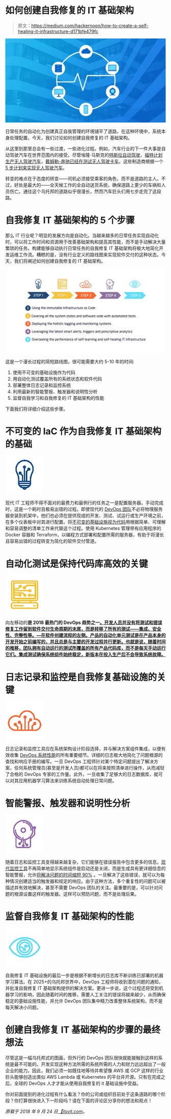 # 如何创建自我修复的 IT 基础架构

> 原文：<https://medium.com/hackernoon/how-to-create-a-self-healing-it-infrastructure-d171bfe479fc>

![](img/896ab902a558df21e2831b0707d27659.png)

日常任务的自动化为创建真正自我管理的环境铺平了道路，在这种环境中，系统本身处理配置。今天，我们讨论如何创建自我修复的 IT 基础架构。

从这里到那里总会有一些过渡，一些进化过程。例如，汽车行业的下一件大事是自动驾驶汽车在世界范围内的接受。尽管埃隆·马斯克的[特斯拉自动驾驶](https://www.wired.com/story/tesla-autopilot-self-driving-crash-california/)，[福特计划生产无人驾驶汽车](https://www.reuters.com/article/us-fordmotor-selfdriving/ford-to-test-new-self-driving-vehicle-technology-in-2018-idUSKBN1E129L)，[戴姆勒-奔驰已经在测试无人驾驶卡车](https://www.theverge.com/2017/1/31/14453704/uber-daimler-partnership-self-driving-cars-mercedes-benz-volvo)。这些制造商根据一个 [5 步计划来实现无人驾驶汽车](http://insight.vineresources.com/the-5-stages-of-driverless-cars)。

转变的难点在于态度的转变——司机必须接受乘客的角色，而不是道路的主人。不过，好处是最大的——全天候工作的全自动送货系统，确保道路上更少的车祸和人员伤亡。通往这个乌托邦的道路似乎很漫长，然而汽车巨头们用七步走完了这段路。

# 自我修复 IT 基础架构的 5 个步骤

那么 IT 行业呢？明显的发展方向是自动化。当越来越多的日常任务实现自动化时，可以将工作时间和资源用于改善基础架构和提高其性能，而不是手动解决大量繁琐的任务。构建能够自动执行日常任务的自我修复 IT 基础架构将极大地简化开发运维工作流。糟糕的是，没有行业定义的路线图来实现软件交付的这种状态。今天，我们将阐述如何创建自我修复的 IT 基础架构。

![](img/071c1df657dd87c607627ec2737203ec.png)

这是一个漫长过程的简短路线图，很可能需要大约 5-10 年的时间:

1.  使用不可变的基础设施作为代码
2.  用自动化测试覆盖所有的系统状态和软件代码
3.  部署整体日志记录和监控系统
4.  利用最新的智能警报、触发器和说明性分析
5.  监督自我学习和自我修复的 IT 基础架构的性能

下面我们将详细介绍这些步骤。

# 不可变的 IaC 作为自我修复 IT 基础架构的基础

![](img/aa7d37313359804d2acbd61597b44b9a.png)

现代 IT 工程师不得不面对的最费力和最例行的任务之一是配置服务器。手动完成时，这是一个耗时且极易出错的过程。即使现代的 [DevOps 团队](https://itsvit.com/our-services/devops-service-provider/)不必将物理服务器安装到机架中，他们也必须在提供现成的开发、测试、试运行或生产环境之前，在多个仪表板中对其进行配置。将[不可变的基础设施视为代码](https://itsvit.com/blog/modern-face-of-10-old-school-it-rules/)用根据简单、可理解和容易调整的清单工作来代替这个过程。使用 Kubernetes 管理带有应用程序的 Docker 容器和 Terraform，以编程方式部署和配置所需的服务器，有助于将漫长且容易出错的过程转变为简化的软件交付管道。

# 自动化测试是保持代码库高效的关键

![](img/21e51f7bfcef1056572f30b60c3b6d07.png)

向左移动的**是 2018 最热门的 DevOps 趋势之一[。开发人员并没有将测试和错误修复工作留到软件交付生命周期的末尾，而是转移了所有的测试——集成、安全性、完整性等。—在软件创建流程的左侧。产品的自动化单元测试是在产品本身的开发开始之前编写的，并且总是与主要的开发过程并行更新。也就是说，随着时间的推移，团队拥有自动运行的测试所覆盖的所有产品代码库，而不是每天手动运行它们。集成测试确保系统组件始终稳定，新版本在投入生产后不会导致系统故障。](https://hackernoon.com/10-disruptive-devops-trends-of-2018-b0b6d5719376)**

# 日志记录和监控是自我修复基础设施的关键

![](img/ba01d95f21ed0bbdc5c214fa00e94a55.png)

日志记录和监控工具应在系统架构设计阶段选择，并与解决方案组件集成，以便有效收集 [DevOps 系统性能](https://itsvit.com/blog/3-steps-to-improve-the-business-devops-performance/)的所有重要细节。详细的日志极大地简化了问题根源的查找和响应手册的编写。一旦 DevOps 工程师针对某个特定问题提出了解决方案，任何系统管理员(甚至是开发人员)都可以在将来按照清单进行操作，从而减轻了合格的 DevOps 专家的工作量。此外，一旦收集了足够大的日志数据库，就可以对其应用机器学习算法来训练系统自动处理日常问题。

# 智能警报、触发器和说明性分析

![](img/b9b71265678c14e3e1ddadf00a41a84e.png)

随着日志和监控工具变得越来越复杂，它们能够在错误报告中包含更多的信息。[现代监控工具](https://itsvit.com/blog/5-parts-svit-logging-monitoring-toolkit/)不再简单地显示系统组件是启动还是关闭，而是生成具有更详细信息的智能警报，允许[将解决问题的时间缩短 90%](https://itsvit.com/cases/svit-internal-monitoring-system/) 。一旦解决了这些错误，就可以为每种情况创建适当的触发器和规定的响应。由于这种方法，多个重复性的问题可以被描述并有效地解决，甚至不需要 DevOps 团队的关注。最重要的是，可以针对问题的根源设置这样的触发器。这样可以预防问题，而不是处理后果。

# 监督自我修复 IT 基础架构的性能

![](img/3b8afb35043be7befb74a617a0ff4af8.png)

自我修复 IT 基础设施的最后一步是根据不断增长的日志库不断训练已部署的机器学习算法。在 2025+的乌托邦世界中，DevOps 工程师将收到潜在问题的通知，并批准自我修复 IT 基础架构提供的解决方案。更进一步说，这个过程还将受到机器学习的影响，因此随着时间的推移，需要人工关注的错误将越来越少，从而确保稳定的基础设施性能，并允许 DevOps 团队集中精力改善整体系统架构，而不是每天解决小问题。

# 创建自我修复 IT 基础架构的步骤的最终想法

尽管这是一幅乌托邦式的图画，但外行的 DevOps 团队很快就能接触到这样的系统是最不可能的。开发实现这种方法所需的系统所需的人力和财力远远超出了一般企业的能力。因此，我们必须一如既往地等待并希望像 AWS 或 GCP 这样的行业巨头能够创造出类似 AWS Lambda 或 Kubernetes 的平台并开源。只有在完成之后，全球的 DevOps 人才才能从使用自我修复的 it 基础设施中受益。

你对前面提到的进化过程有什么看法？你的公司或组织目前处于这条道路的哪个阶段？你打算很快进入下一阶段吗？请在下面的评论区分享你的想法和观点！

*原载于 2018 年 9 月 24 日*[*【itsvit.com*](https://itsvit.com/blog/create-self-healing-infrastructure/)*。*